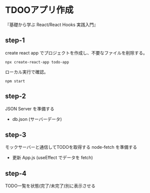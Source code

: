 # TDOOアプリ作成
『基礎から学ぶ React/React Hooks 実践入門』

## step-1
create react app でプロジェクトを作成し、不要なファイルを削除する。
```
npx create-react-app todo-app
```
ローカル実行で確認。
```
npm start
```

## step-2
JSON Server を準備する
- db.json (サーバーデータ)

## step-3
モックサーバーと通信してTODOを取得する
node-fetch を準備する
- 更新 App.js (useEffect でデータを fetch)

## step-4
TODO一覧を状態(完了/未完了)別に表示させる
